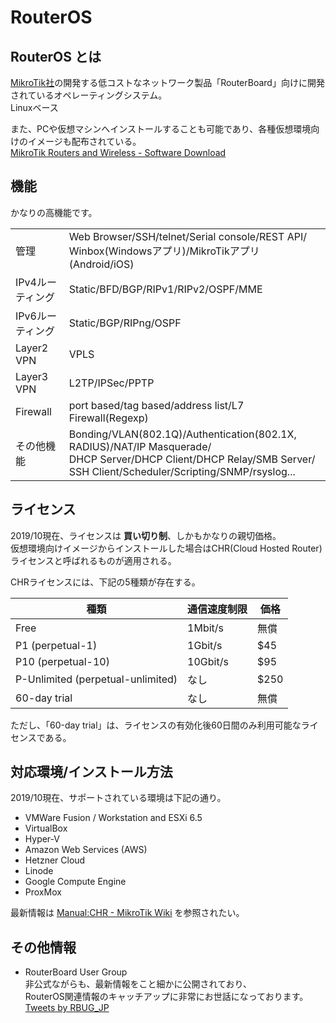 # RouterOS

## RouterOS とは
[MikroTik社](https://mikrotik.com/)の開発する低コストなネットワーク製品「RouterBoard」向けに開発されているオペレーティングシステム。  
Linuxベース  

また、PCや仮想マシンへインストールすることも可能であり、各種仮想環境向けのイメージも配布されている。  
[MikroTik Routers and Wireless - Software Download](https://mikrotik.com/download#chr)

## 機能
かなりの高機能です。  

|                      |                         |
| -------------------- | ----------------------- |
| 管理                | Web Browser/SSH/telnet/Serial console/REST API/<br>Winbox(Windowsアプリ)/MikroTikアプリ(Android/iOS) |
| IPv4ルーティング     | Static/BFD/BGP/RIPv1/RIPv2/OSPF/MME |
| IPv6ルーティング     | Static/BGP/RIPng/OSPF |
| Layer2 VPN          | VPLS            |
| Layer3 VPN          | L2TP/IPSec/PPTP |
| Firewall            | port based/tag based/address list/L7 Firewall(Regexp) |
| その他機能           | Bonding/VLAN(802.1Q)/Authentication(802.1X, RADIUS)/NAT/IP Masquerade/<br>DHCP Server/DHCP Client/DHCP Relay/SMB Server/<br>SSH Client/Scheduler/Scripting/SNMP/rsyslog... |

## ライセンス
2019/10現在、ライセンスは **買い切り制**、しかもかなりの親切価格。  
仮想環境向けイメージからインストールした場合はCHR(Cloud Hosted Router)ライセンスと呼ばれるものが適用される。  

CHRライセンスには、下記の5種類が存在する。  

| 種類                                 | 通信速度制限 | 価格  |
| ------------------------------------ | ----------- | ----- |
| Free                                 | 1Mbit/s     | 無償  |
| P1 (perpetual-1)                     | 1Gbit/s     | $45   |
| P10 (perpetual-10)                   | 10Gbit/s    | $95   |
| P-Unlimited (perpetual-unlimited)    | なし        | $250  |
| 60-day trial                         | なし        | 無償  |

ただし、「60-day trial」は、ライセンスの有効化後60日間のみ利用可能なライセンスである。  

## 対応環境/インストール方法
2019/10現在、サポートされている環境は下記の通り。

* VMWare Fusion / Workstation and ESXi 6.5
* VirtualBox
* Hyper-V
* Amazon Web Services (AWS)
* Hetzner Cloud
* Linode
* Google Compute Engine
* ProxMox

最新情報は [Manual:CHR - MikroTik Wiki](https://wiki.mikrotik.com/wiki/Manual:CHR#How_to_Install_CHR) を参照されたい。  

## その他情報
* RouterBoard User Group  
非公式ながらも、最新情報をこと細かに公開されており、  
RouterOS関連情報のキャッチアップに非常にお世話になっております。  
<a class="twitter-timeline" data-lang="ja" data-width="400" data-height="500" data-dnt="true" href="https://twitter.com/RBUG_JP?ref_src=twsrc%5Etfw">Tweets by RBUG_JP</a> <script async src="https://platform.twitter.com/widgets.js" charset="utf-8"></script> 
